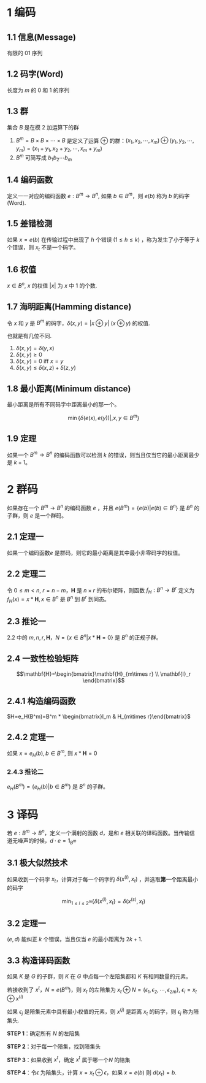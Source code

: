 # 1 编码

## 1.1 信息(Message)

有限的 01 序列

## 1.2 码字(Word)

长度为 $m$ 的 0 和 1 的序列

## 1.3 群

集合 $B$ 是在模 2 加运算下的群

1.  $B^m=B\times B\times \cdots \times B$  是定义了运算 $\oplus$ 的群：$(x_1,x_2,\cdots,x_m)\oplus (y_1,y_2,\cdots,y_m)=(x_1+y_1,x_2+y_2,\cdots,x_m+y_m)$
2. $B^m$ 可简写成 $b_1b_2\cdots b_m$
## 1.4 编码函数

定义一一对应的编码函数 $e: B^m \rightarrow B^n$, 如果 $b \in B^m$，则 $e(b)$ 称为 $b$  的码字(Word).

## 1.5 差错检测

如果 $x=e(b)$ 在传输过程中出现了 $h$ 个错误 ($1 \le h \le k$) ，称为发生了小于等于 $k$ 个错误，则 $x_t$ 不是一个码字。

## 1.6 权值

$x \in B^n$, $x$ 的权值 $|x|$ 为 $x$ 中 $1$ 的个数.

## 1.7 海明距离(Hamming distance)

令 $x$ 和 $y$ 是 $B^m$ 的码字，$\delta(x, y)=|x \oplus y|$  ($x \oplus y$) 的权值.

也就是有几位不同.

1. $\delta(x, y) = \delta(y, x)$
2. $\delta(x, y) \ge 0$
3. $\delta(x,y) = 0 \text{ iff } x=y$
4. $\delta(x, y) \le \delta(x, z) + \delta(z, y)$

## 1.8 最小距离(Minimum distance)

最小距离是所有不同码字中距离最小的那一个。

$$\min\{\delta(e(x),e(y))|,x,y\in B^m\}$$
## 1.9 定理

如果一个 $B^m \rightarrow B^n$ 的编码函数可以检测 $k$ 的错误，则当且仅当它的最小距离最少是 $k+1$。

# 2 群码

如果存在一个 $B^m \rightarrow B^n$ 的编码函数 $e$ ，并且 $e(B^m)=\{e(b)|e(b) \in B^n\}$ 是 $B^n$ 的子群，则 $e$ 是一个群码。

## 2.1 定理一

如果一个编码函数$e$ 是群码，则它的最小距离是其中最小非零码字的权值。

## 2.2 定理二

令 $0 \le m < n$, $r = n - m$，$\mathbf{H}$ 是 $n \times r$ 的布尔矩阵，则函数 $f_H: B^n \rightarrow B^r$ 定义为 $f_H(x)=x * \mathbf{H}, x \in B^n$ 是 $B^n$ 到 $B^r$ 到同态。

## 2.3 推论一

2.2 中的 $m, n, r, \mathbf{H}$，$N=\{x \in B^n|x * \mathbf{H} = 0\}$ 是 $B^n$ 的正规子群。

## 2.4 一致性检验矩阵

$$\mathbf{H}=\begin{bmatrix}\mathbf{H}_{m\times r} \\ \mathbf{I}_r \end{bmatrix}$$

## 2.4.1 构造编码函数

$H=e_H(B^m)=B^m * \begin{bmatrix}I_m & H_{m\times r}\end{bmatrix}$

## 2.4.2 定理一

如果 $x=e_H(b), b \in B^m$, 则 $x * \mathbf{H}=0$

### 2.4.3 推论二

$e_H(B^m)=\{e_H(b)|b \in B^m\}$ 是 $B^n$ 的子群。


# 3 译码

若 $e: B^m\rightarrow B^n$，定义一个满射的函数 $d$，是和 $e$ 相关联的译码函数。当传输信道无噪声的时候，$d \cdot e=1_{B^m}$  

## 3.1 极大似然技术

如果收到一个码字 $x_t$，计算对于每一个码字的 $\delta(x^{(i)},x_t)$ ，并选取**第一个**距离最小的码字

$$\min_{1\le i \le 2^m}\{\delta(x^{(i)},x_t\}=\delta(x^{(s)},x_t)$$
## 3.2 定理一

$(e, d)$ 能纠正 $k$ 个错误，当且仅当 $e$ 的最小距离为 $2k+1$.

## 3.3 构造译码函数

如果 $K$ 是 $G$ 的子群，则 $K$ 在 $G$ 中点每一个左陪集都和 $K$ 有相同数量的元素。

若接收到了 $x^t$，$N=e(B^m)$，则 $x_t$ 的左陪集为  $x_t \oplus N=\{\epsilon_1, \epsilon_2, \cdots, \epsilon_{2m}\}$, $\epsilon_i=x_t \oplus x^{(i)}$ 

如果 $\epsilon_j$ 是陪集元素中具有最小权值的元素，则 $x^{(j)}$ 是距离 $x_t$ 的码字，则 $\epsilon_j$ 称为陪集头.

**STEP 1**：确定所有 $N$ 的左陪集

**STEP 2**：对于每一个陪集，找到陪集头

**STEP 3**：如果收到 $x^t$，确定 $x^t$ 属于哪一个$N$ 的陪集

**STEP 4**：令$\epsilon$ 为陪集头，计算 $x=x_t \oplus \epsilon$，如果 $x = e(b)$ 则 $d(x_t)=b$.



